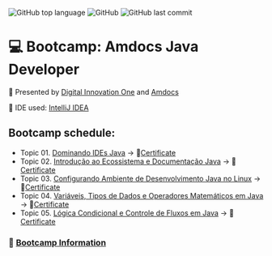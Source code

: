 ![GitHub top language](https://img.shields.io/github/languages/top/souzafcharles/Amdocs-Java-Developer)
![GitHub](https://img.shields.io/github/license/souzafcharles/Amdocs-Java-Developer)
![GitHub last commit](https://img.shields.io/github/last-commit/souzafcharles/Amdocs-Java-Developer)

# :computer: Bootcamp: Amdocs Java Developer

:triangular_flag_on_post: Presented by [Digital Innovation One](https://www.dio.me/) and [Amdocs](https://www.amdocs.com/)

:black_square_button: IDE used: [IntelliJ IDEA](https://www.jetbrains.com/idea/)

## Bootcamp schedule:

- Topic 01. [Dominando IDEs Java](https://github.com/souzafcharles/Amdocs-Java-Developer/tree/master/Topic-A01-Dominando-IDEs-Java) -> :page_with_curl:[Certificate](https://github.com/souzafcharles/Amdocs-Java-Developer/blob/master/Topic-A01-Dominando-IDEs-Java/CERTIFICATE.pdf)
- Topic 02. [Introdução ao Ecossistema e Documentação Java](https://github.com/souzafcharles/Amdocs-Java-Developer/tree/master/Topic-B02-Introducao-Ecossistema-Documentacao-Java) -> :page_with_curl:[Certificate](https://github.com/souzafcharles/Amdocs-Java-Developer/blob/master/Topic-B02-Introducao-Ecossistema-Documentacao-Java/CERTIFICATE.pdf)
- Topic 03. [Configurando Ambiente de Desenvolvimento Java no Linux](https://github.com/souzafcharles/Amdocs-Java-Developer/tree/master/Topic-C03-Configurando-Ambiente-Desenvolvimento-Java-Linux) -> :page_with_curl:[Certificate](https://github.com/souzafcharles/Amdocs-Java-Developer/blob/master/Topic-C03-Configurando-Ambiente-Desenvolvimento-Java-Linux/CERTIFICATE.pdf)
- Topic 04. [Variáveis, Tipos de Dados e Operadores Matemáticos em Java](https://github.com/souzafcharles/Amdocs-Java-Developer/tree/master/Topic-D04-Variaveis-Tipos-Dados-Operadores-Matematicos-Java) -> :page_with_curl:[Certificate](https://github.com/souzafcharles/Amdocs-Java-Developer/blob/master/Topic-D04-Variaveis-Tipos-Dados-Operadores-Matematicos-Java/CERTIFICATE.pdf)
- Topic 05. [Lógica Condicional e Controle de Fluxos em Java](https://github.com/souzafcharles/Amdocs-Java-Developer/tree/master/Topic-E05-Logica-Condicional-Controle-Fluxos-Java) -> :page_with_curl:[Certificate](https://github.com/souzafcharles/Amdocs-Java-Developer/blob/master/Topic-E05-Logica-Condicional-Controle-Fluxos-Java/CERTIFICATE.pdf)

### :link: [Bootcamp Information](https://www.dio.me/bootcamp/amdocs-java-developer?utm_source=pr-bc-amdocs-java-developer&utm_medium=pay&utm_campaign=amdocs)
